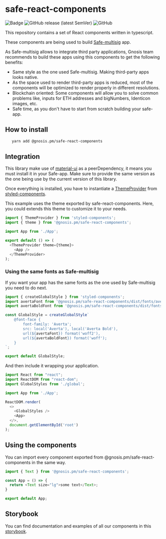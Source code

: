 # safe-react-components

![Badge](https://raw.githubusercontent.com/storybooks/brand/master/badge/badge-storybook.svg) 
![GitHub release (latest SemVer)](https://img.shields.io/github/v/release/gnosis/safe-react-components?sort=semver)
![GitHub](https://img.shields.io/github/license/gnosis/safe-react-components)


This repository contains a set of React components written in typescript.

These components are being used to build [Safe-multisig](https://github.com/gnosis/safe-react) app.

As Safe-multisig allows to integrate third party applications, Gnosis team recommends to build these apps using this components to get the following benefits:

- Same style as the one used Safe-multisig. Making third-party apps looks native.
- As the space used to render third-party apps is reduced, most of the components will be optimized to render properly in different resolutions.
- Blockchain oriented: Some components will allow you to solve common problems like, inputs for ETH addresses and bigNumbers, Identicon images, etc.
- Safe time, as you don't have to start from scratch building your safe-app.


## How to install

```bash
   yarn add @gnosis.pm/safe-react-components
```

## Integration

This library make use of [material-ui](https://material-ui.com/) as a peerDependency, it means you must install it in your Safe-app. Make sure to provide the same version as the one being use by the current version of this library.

Once everything is installed, you have to instantiate a [ThemeProvider](https://styled-components.com/docs/api#themeprovider) from [styled-components](https://@gnosis.pm/safe-react-components/).

This example uses the theme exported by safe-react-components. Here, you could extends this theme to customize it to your needs.

```js
import { ThemeProvider } from 'styled-components';
import { theme } from '@gnosis.pm/safe-react-components';

import App from './App';

export default () => (
  <ThemeProvider theme={theme}>
    <App />
  </ThemeProvider>
);
```

### Using the same fonts as Safe-multisig

If you want your app has the same fonts as the one used by Safe-multisig you need to do next.

```js
import { createGlobalStyle } from 'styled-components';
import avertaFont from '@gnosis.pm/safe-react-components/dist/fonts/averta-normal.woff2';
import avertaBoldFont from '@gnosis.pm/safe-react-components/dist/fonts/averta-bold.woff2';

const GlobalStyle = createGlobalStyle`
    @font-face {
        font-family: 'Averta';
        src: local('Averta'), local('Averta Bold'),
        url(${avertaFont}) format('woff2'),
        url(${avertaBoldFont}) format('woff');
    }
`;

export default GlobalStyle;
```

And then include it wrapping your application.

```js
import React from "react";
import ReactDOM from "react-dom";
import GlobalStyles from './global';

import App from './App';

ReactDOM.render(
  <>
    <GlobalStyles />
    <App>
  </>,
  document.getElementById('root')
);
```

## Using the components

You can import every component exported from @gnosis.pm/safe-react-components in the same way.

```js
import { Text } from '@gnosis.pm/safe-react-components';

const App = () => {
  return <Text size="lg">some text</Text>;
}

export default App;

```

## Storybook

You can find documentation and examples of all our components in this [storybook](https://components.gnosis-safe.io/).




